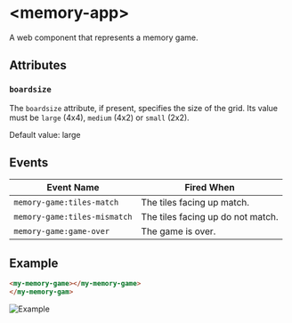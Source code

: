 # &lt;memory-app&gt;

A web component that represents a memory game.

## Attributes

### `boardsize`

The `boardsize` attribute, if present, specifies the size of the grid. Its value must be `large` (4x4), `medium` (4x2) or `small` (2x2).

Default value: large

## Events

| Event Name      | Fired When                        |
| --------------- | --------------------------------- |
| `memory-game:tiles-match`    | The tiles facing up match.        |
| `memory-game:tiles-mismatch` | The tiles facing up do not match. |
| `memory-game:game-over`      | The game is over.                 |

## Example

```html
<my-memory-game></my-memory-game>
</my-memory-gam>
```

![Example](./.readme/example.gif)
